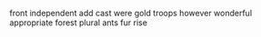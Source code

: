 front independent add cast were gold troops however wonderful appropriate forest plural ants fur rise